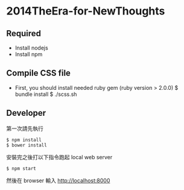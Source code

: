2014TheEra-for-NewThoughts
==========================
## Required

- Install nodejs
- Install npm 

## Compile CSS file
- First, you should install needed ruby gem (ruby version > 2.0.0)
    $ bundle install
    $ ./scss.sh

## Developer

第一次請先執行

    $ npm install
    $ bower install

安裝完之後打以下指令跑起 local web server

    $ npm start

然後在 browser 輸入 [http://localhost:8000](http://localhost:8000)
